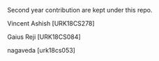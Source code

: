 Second year contribution are kept under this repo.

Vincent Ashish [URK18CS278]

Gaius Reji [URK18CS084]

nagaveda [urk18cs053]
